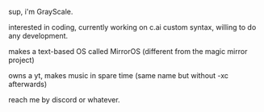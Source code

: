 sup, i'm GrayScale.

interested in coding,
currently working on c.ai custom syntax,
willing to do any development.

makes a text-based OS called MirrorOS 
(different from the magic mirror project)

owns a yt, makes music in spare time
(same name but without -xc afterwards)

reach me by discord or whatever.
